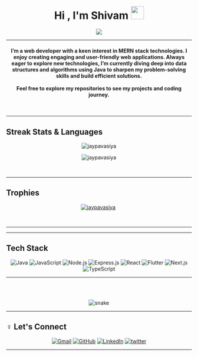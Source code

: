 <h1 align="center">Hi , I'm Shivam <img src="https://media.giphy.com/media/hvRJCLFzcasrR4ia7z/giphy.gif" width="35"></h1>

<p align="center">
  <a href="https://github.com/jaypavasiya">
    <img src="https://readme-typing-svg.herokuapp.com?lines=Web+Developer;Java%20|%20JavaScript%20|%20MERN%20Enthusiast;Always%20learning%20new%20things&center=true&width=500&height=50"></a>
</p>

<hr/>

<h4 align="center">
  I’m a web developer with a keen interest in MERN stack technologies. I enjoy creating engaging and user-friendly web applications. Always eager to explore new technologies, I’m currently diving deep into data structures and algorithms using Java to sharpen my problem-solving skills and build efficient solutions.<br><br>Feel free to explore my repositories to see my projects and coding journey.
</h4>

<br>
<hr/>

##  Streak Stats & Languages
<p align="center"><img src="https://github-readme-streak-stats.herokuapp.com/?user=ShivamSharma731&theme=algolia" alt="jaypavasiya" /></p>
<p align="center"><img src="https://github-readme-stats.vercel.app/api/top-langs/?username=ShivamSharma731&theme=algolia&layout=compact" alt="jaypavasiya" /></p>

<br>
<hr/>

##  Trophies
<p align="center"> <a href="https://github.com/jaypavasiya"><img
      src="https://github-profile-trophy.vercel.app/?username=ShivamSharma731&row=1&column=3&theme=algolia" alt="jaypavasiya" /></a>  </p>

<br>
<hr/>




<hr/>

##  Tech Stack
<p align="center">
  <img src="https://img.shields.io/badge/Java-17-blue.svg" alt="Java">
  <img src="https://img.shields.io/badge/JavaScript-3.0-yellow.svg" alt="JavaScript">
  <img src="https://img.shields.io/badge/Node.js-18.18.1-green.svg" alt="Node.js">
  <img src="https://img.shields.io/badge/Express.js-4.18.2-orange.svg" alt="Express.js">
  <img src="https://img.shields.io/badge/React-18.2.0-brightgreen.svg" alt="React">
  <img src="https://img.shields.io/badge/Flutter-3.13.1-purple.svg" alt="Flutter">
  <img src="https://img.shields.io/badge/Next.js-13.4.0-blueviolet.svg" alt="Next.js">
  <img src="https://img.shields.io/badge/TypeScript-5.1.3-red.svg" alt="TypeScript">
</p>

<hr/>

## 
  <br>
  <p align="center">
  <img src="https://raw.githubusercontent.com/ShivamSharma731/ShivamSharma731/output/github-contribution-grid-snake-dark.svg" alt="snake"></center>
</p>

<hr/>

## ‍♀️ Let's Connect
<p align="center">
  <a href="mailto:shivamsharma3172004@gmail.com"><img src="https://img.icons8.com/bubbles/50/000000/gmail.png" title='Gmail' alt="Gmail"/></a>
  <a href="https://github.com/ShivamSharma731"><img src="https://img.icons8.com/bubbles/50/000000/github.png" title='GitHub' alt="GitHub"/></a>
  <a href="www.linkedin.com/in/shivam-sharma-507baa284"><img src="https://icons8.com/bubbles/000000/linkedin.png" title='LinkedIn' alt="LinkedIn"/></a>
  <a href="https://twitter.com/Shivam7314"><img src="https://img.icons8.com/bubbles/50/000000/twitter-circled.png" title='Twitter' alt="twitter"/></a>
  
</p>

----
